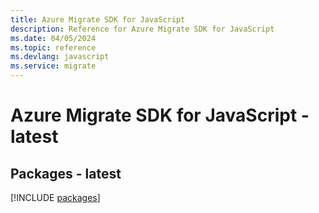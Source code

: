 ```yaml
---
title: Azure Migrate SDK for JavaScript
description: Reference for Azure Migrate SDK for JavaScript
ms.date: 04/05/2024
ms.topic: reference
ms.devlang: javascript
ms.service: migrate
---
```

# Azure Migrate SDK for JavaScript - latest
## Packages - latest
[!INCLUDE [packages](migrate-index.md)]